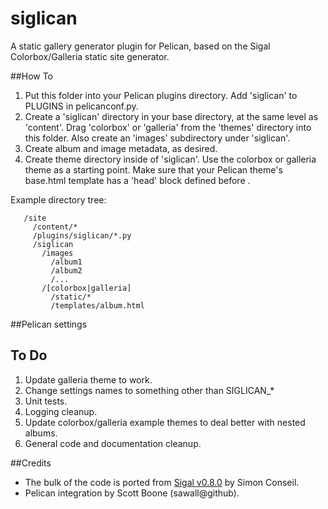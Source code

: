 siglican
========

A static gallery generator plugin for Pelican, based on the Sigal
Colorbox/Galleria static site generator.

##How To
1. Put this folder into your Pelican plugins directory. Add 'siglican' to
   PLUGINS in pelicanconf.py.
2. Create a 'siglican' directory in your base directory, at the same level as
   'content'. Drag 'colorbox' or 'galleria' from the 'themes' directory into
   this folder. Also create an 'images' subdirectory under 'siglican'.
3. Create album and image metadata, as desired.
4. Create theme directory inside of 'siglican'. Use the colorbox or galleria
   theme as a starting point. Make sure that your Pelican theme's base.html
   template has a 'head' block defined before </head>.

Example directory tree:
```
   /site
     /content/*
     /plugins/siglican/*.py
     /siglican
       /images
         /album1
         /album2
         /...
       /[colorbox|galleria]
         /static/*
         /templates/album.html
```

##Pelican settings

## To Do
1. Update galleria theme to work.
2. Change settings names to something other than SIGLICAN_*
3. Unit tests.
4. Logging cleanup.
5. Update colorbox/galleria example themes to deal better with nested albums.
6. General code and documentation cleanup.
   
##Credits
* The bulk of the code is ported from [Sigal v0.8.0](http://sigal.saimon.org/) by Simon Conseil.
* Pelican integration by Scott Boone (sawall@github).
